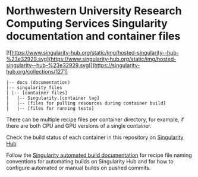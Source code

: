 # Northwestern University Research Computing Services Singularity documentation and container files

[![https://www.singularity-hub.org/static/img/hosted-singularity--hub-%23e32929.svg](https://www.singularity-hub.org/static/img/hosted-singularity--hub-%23e32929.svg)](https://singularity-hub.org/collections/1271)

```
|-- docs (documentation)
|-- singularity_files
| |-- [container files]
|   |-- Singularity.[container tag]
|   |-- [files for pulling resources during container build]
|   |-- [files for running tests]
```

There can be multiple recipe files per container directory, for example, if there are both CPU and GPU versions of a single container.

Check the build status of each container in this repository on [Singularity Hub](https://singularity-hub.org/collections/1271)

Follow the [Singularity automated build documentation](https://github.com/singularityhub/singularityhub.github.io/wiki/Build-A-Container) for recipe file naming conventions for automating builds on Singularity Hub and for how to configure automated or manual builds on pushed commits.
